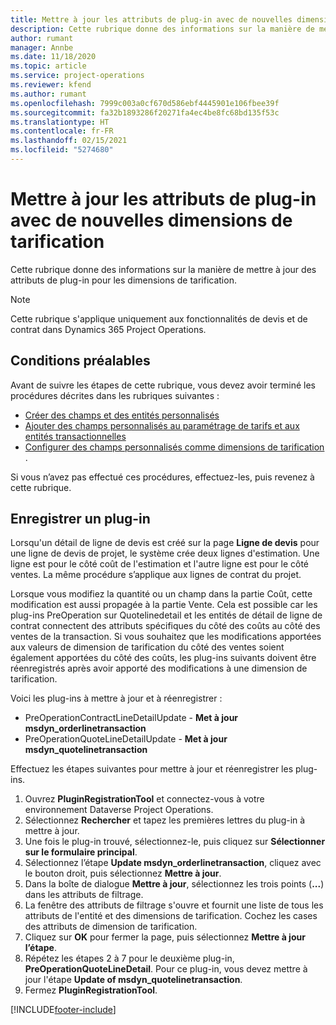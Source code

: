 ```yaml
---
title: Mettre à jour les attributs de plug-in avec de nouvelles dimensions de tarification
description: Cette rubrique donne des informations sur la manière de mettre à jour des attributs de plug-in pour les dimensions de tarification.
author: rumant
manager: Annbe
ms.date: 11/18/2020
ms.topic: article
ms.service: project-operations
ms.reviewer: kfend
ms.author: rumant
ms.openlocfilehash: 7999c003a0cf670d586ebf4445901e106fbee39f
ms.sourcegitcommit: fa32b1893286f20271fa4ec4be8fc68bd135f53c
ms.translationtype: HT
ms.contentlocale: fr-FR
ms.lasthandoff: 02/15/2021
ms.locfileid: "5274680"
---
```

# <a name="update-plug-in-attributes-with-new-pricing-dimensions"></a>Mettre à jour les attributs de plug-in avec de nouvelles dimensions de tarification

Cette rubrique donne des informations sur la manière de mettre à jour des attributs de plug-in pour les dimensions de tarification.

> [!NOTE]
> Cette rubrique s'applique uniquement aux fonctionnalités de devis et de contrat dans Dynamics 365 Project Operations.

## <a name="prerequisites"></a>Conditions préalables
Avant de suivre les étapes de cette rubrique, vous devez avoir terminé les procédures décrites dans les rubriques suivantes :

  - [Créer des champs et des entités personnalisés](create-custom-fields-entities-pricing-dimensions.md) 
  - [Ajouter des champs personnalisés au paramétrage de tarifs et aux entités transactionnelles ](add-custom-fields-price-setup-transactional-entities.md)
  - [Configurer des champs personnalisés comme dimensions de tarification ](set-up-custom-fields-pricing-dimensions.md). 
  
Si vous n’avez pas effectué ces procédures, effectuez-les, puis revenez à cette rubrique.

## <a name="register-a-plug-in"></a>Enregistrer un plug-in
Lorsqu'un détail de ligne de devis est créé sur la page **Ligne de devis** pour une ligne de devis de projet, le système crée deux lignes d'estimation. Une ligne est pour le côté coût de l'estimation et l'autre ligne est pour le côté ventes. La même procédure s’applique aux lignes de contrat du projet.

Lorsque vous modifiez la quantité ou un champ dans la partie Coût, cette modification est aussi propagée à la partie Vente. Cela est possible car les plug-ins PreOperation sur Quotelinedetail et les entités de détail de ligne de contrat connectent des attributs spécifiques du côté des coûts au côté des ventes de la transaction. Si vous souhaitez que les modifications apportées aux valeurs de dimension de tarification du côté des ventes soient également apportées du côté des coûts, les plug-ins suivants doivent être réenregistrés après avoir apporté des modifications à une dimension de tarification.

Voici les plug-ins à mettre à jour et à réenregistrer :

- PreOperationContractLineDetailUpdate - **Met à jour msdyn_orderlinetransaction**
- PreOperationQuoteLineDetailUpdate - **Met à jour msdyn_quotelinetransaction**

Effectuez les étapes suivantes pour mettre à jour et réenregistrer les plug-ins.

1. Ouvrez **PluginRegistrationTool** et connectez-vous à votre environnement Dataverse Project Operations.
2. Sélectionnez **Rechercher** et tapez les premières lettres du plug-in à mettre à jour.
3. Une fois le plug-in trouvé, sélectionnez-le, puis cliquez sur **Sélectionner sur le formulaire principal**.
4. Sélectionnez l’étape **Update msdyn_orderlinetransaction**, cliquez avec le bouton droit, puis sélectionnez **Mettre à jour**.
5. Dans la boîte de dialogue **Mettre à jour**, sélectionnez les trois points (**...**) dans les attributs de filtrage.
6. La fenêtre des attributs de filtrage s'ouvre et fournit une liste de tous les attributs de l'entité et des dimensions de tarification. Cochez les cases des attributs de dimension de tarification.
7. Cliquez sur **OK** pour fermer la page, puis sélectionnez **Mettre à jour l’étape**.
8. Répétez les étapes 2 à 7 pour le deuxième plug-in, **PreOperationQuoteLineDetail**. Pour ce plug-in, vous devez mettre à jour l'étape **Update of msdyn_quotelinetransaction**.
9. Fermez **PluginRegistrationTool**.


[!INCLUDE[footer-include](../includes/footer-banner.md)]